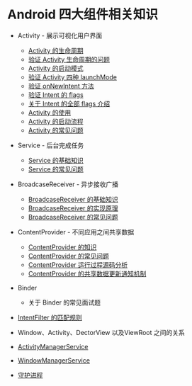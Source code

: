# Android 四大组件相关知识
* Activity - 展示可视化用户界面

  * [Activity 的生命周期](https://github.com/ZhangMiao147/android_learning_notes/blob/master/Android/components/Activity/Activity%E7%9A%84%E7%94%9F%E5%91%BD%E5%91%A8%E6%9C%9F.md)
  * [验证 Activity 生命周期的问题](https://github.com/ZhangMiao147/android_learning_notes/blob/master/Android/components/Activity/%E9%AA%8C%E8%AF%81Activity%E7%94%9F%E5%91%BD%E5%91%A8%E6%9C%9F%E7%9A%84%E9%97%AE%E9%A2%98.md)
  * [Activity 的启动模式](https://github.com/ZhangMiao147/android_learning_notes/blob/master/Android/components/Activity/Activity%E7%9A%84%E5%90%AF%E5%8A%A8%E6%A8%A1%E5%BC%8F.md)
  * [验证 Activity 四种 launchMode ](https://github.com/ZhangMiao147/android_learning_notes/blob/master/Android/components/Activity/%E9%AA%8C%E8%AF%81Activity%E5%9B%9B%E7%A7%8DlaunchMode.md)
  * [验证 onNewIntent 方法](https://github.com/ZhangMiao147/android_learning_notes/blob/master/Android/components/Activity/%E9%AA%8C%E8%AF%81%20onNewIntent%20%E6%96%B9%E6%B3%95.md)
  * [验证 Intent 的 flags ](https://github.com/ZhangMiao147/android_learning_notes/blob/master/Android/components/Activity/%E9%AA%8C%E8%AF%81Intent%E7%9A%84flags.md)
  * [关于 Intent 的全部 flags 介绍](https://github.com/ZhangMiao147/android_learning_notes/blob/master/Android/components/Activity/%E5%85%B3%E4%BA%8EIntent%E7%9A%84%E5%85%A8%E9%83%A8flags%E4%BB%8B%E7%BB%8D.md)
  * [Activity 的使用](https://github.com/ZhangMiao147/android_learning_notes/blob/master/Android/components/Activity/Activity%E7%9A%84%E4%BD%BF%E7%94%A8.md)
  * [Activity 的启动流程](https://github.com/ZhangMiao147/android_learning_notes/blob/master/Android/components/Activity/Activity%E7%9A%84%E5%90%AF%E5%8A%A8%E6%B5%81%E7%A8%8B.md)
  * [Activity 的常见问题](https://github.com/ZhangMiao147/android_learning_notes/blob/master/Android/components/Activity/Activity%E7%9A%84%E5%B8%B8%E8%A7%81%E9%97%AE%E9%A2%98.md)
* Service  - 后台完成任务

  * [Service 的基础知识](https://github.com/ZhangMiao147/android_learning_notes/blob/master/Android/components/Service/Service%E7%9A%84%E5%9F%BA%E7%A1%80%E7%9F%A5%E8%AF%86.md)
  * [Service 的常见问题](https://github.com/ZhangMiao147/android_learning_notes/blob/master/Android/components/Service/Service%E7%9A%84%E5%B8%B8%E8%A7%81%E9%97%AE%E9%A2%98.md)
* BroadcaseReceiver  - 异步接收广播

  * [BroadcaseReceiver 的基础知识](https://github.com/ZhangMiao147/android_learning_notes/blob/master/Android/components/BroadcastReceiver/BroadcastRecevier的基础知识.md)
  * [BroadcaseReceiver 的实现原理](https://github.com/ZhangMiao147/android_learning_notes/blob/master/Android/components/BroadcastReceiver/BroadcastRecevier的实现原理.md)
  * [BroadcaseReceiver 的常见问题](https://github.com/ZhangMiao147/android_learning_notes/blob/master/Android/components/BroadcastReceiver/BroadcastRecevier的常见问题.md)
* ContentProvider - 不同应用之间共享数据

  * [ContentProvider 的知识](https://github.com/ZhangMiao147/android_learning_notes/blob/master/Android/components/ContentProvider/ContentProvider%E7%9A%84%E7%9F%A5%E8%AF%86.md)
  * [ContentProvider 的常见问题](https://github.com/ZhangMiao147/android_learning_notes/blob/master/Android/components/ContentProvider/ContentProvider%E7%9A%84%E5%B8%B8%E8%A7%81%E9%97%AE%E9%A2%98.md)　　
  * [ContentProvider 运行过程源码分析](https://github.com/ZhangMiao147/android_learning_notes/blob/master/Android/components/ContentProvider/ContentProvider运行过程源码分析.md)
  * [ContentProvider 的共享数据更新通知机制](https://github.com/ZhangMiao147/android_learning_notes/blob/master/Android/components/ContentProvider/ContentProvider的共享数据更新通知机制.md)
* Binder
  
  * 关于 Binder 的常见面试题
* [IntentFilter 的匹配规则](https://github.com/ZhangMiao147/android_learning_notes/blob/master/Android/components/IntentFilter的匹配规则.md)
* Window、Activity、DectorView 以及ViewRoot 之间的关系
* [ActivityManagerService](https://github.com/ZhangMiao147/android_learning_notes/blob/master/Android/components/ActivityManagerService.md)
* [WindowManagerService](https://github.com/ZhangMiao147/android_learning_notes/blob/master/Android/components/WindowManagerService.md)
* [守护进程](https://github.com/ZhangMiao147/android_learning_notes/blob/master/Android/components/守护进程.md)


